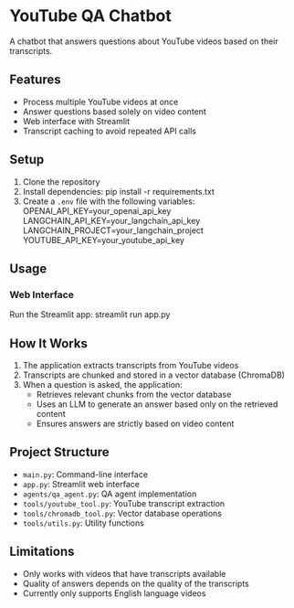 # YouTube QA Chatbot

A chatbot that answers questions about YouTube videos based on their transcripts.

## Features

- Process multiple YouTube videos at once
- Answer questions based solely on video content
- Web interface with Streamlit
- Transcript caching to avoid repeated API calls

## Setup

1. Clone the repository
2. Install dependencies: pip install -r requirements.txt
3. Create a `.env` file with the following variables:
        OPENAI_API_KEY=your_openai_api_key
        LANGCHAIN_API_KEY=your_langchain_api_key
        LANGCHAIN_PROJECT=your_langchain_project
        YOUTUBE_API_KEY=your_youtube_api_key


## Usage

### Web Interface

Run the Streamlit app: streamlit run app.py


## How It Works

1. The application extracts transcripts from YouTube videos
2. Transcripts are chunked and stored in a vector database (ChromaDB)
3. When a question is asked, the application:
   - Retrieves relevant chunks from the vector database
   - Uses an LLM to generate an answer based only on the retrieved content
   - Ensures answers are strictly based on video content

## Project Structure

- `main.py`: Command-line interface
- `app.py`: Streamlit web interface
- `agents/qa_agent.py`: QA agent implementation
- `tools/youtube_tool.py`: YouTube transcript extraction
- `tools/chromadb_tool.py`: Vector database operations
- `tools/utils.py`: Utility functions

## Limitations

- Only works with videos that have transcripts available
- Quality of answers depends on the quality of the transcripts
- Currently only supports English language videos